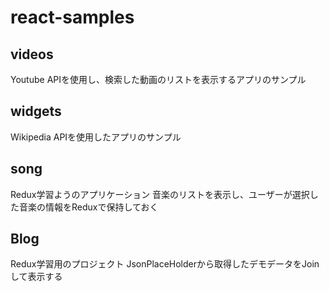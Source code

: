 # react-samples

## videos
Youtube APIを使用し、検索した動画のリストを表示するアプリのサンプル

## widgets
Wikipedia APIを使用したアプリのサンプル

## song
Redux学習ようのアプリケーション
音楽のリストを表示し、ユーザーが選択した音楽の情報をReduxで保持しておく

## Blog
Redux学習用のプロジェクト
JsonPlaceHolderから取得したデモデータをJoinして表示する

